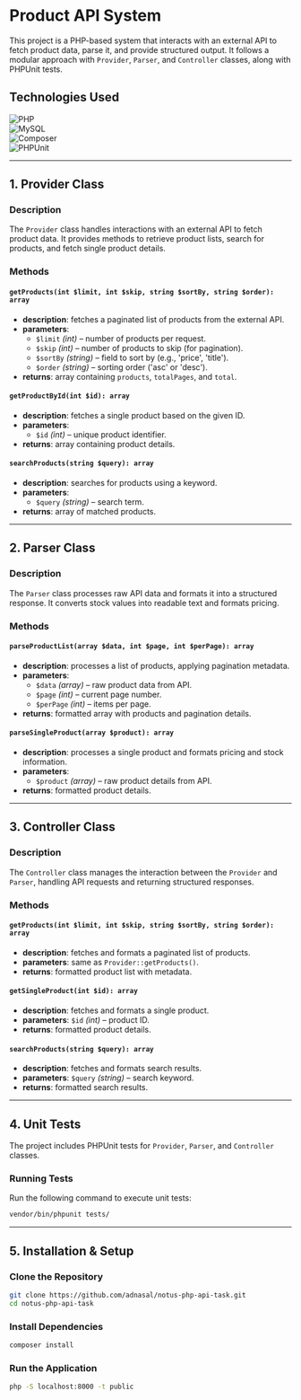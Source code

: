 # Product API System

This project is a PHP-based system that interacts with an external API to fetch product data, parse it, and provide structured output. It follows a modular approach with `Provider`, `Parser`, and `Controller` classes, along with PHPUnit tests.

## **Technologies Used**
![PHP](https://img.shields.io/badge/-PHP-777BB4?style=flat&logo=php&logoColor=white)  
![MySQL](https://img.shields.io/badge/-MySQL-05122A?style=flat&logo=mysql&logoColor=4479A1)  
![Composer](https://img.shields.io/badge/-Composer-885630?style=flat&logo=composer&logoColor=white)  
![PHPUnit](https://img.shields.io/badge/-PHPUnit-FF9800?style=flat&logo=php&logoColor=white)

---

## **1. Provider Class**

### **Description**
The `Provider` class handles interactions with an external API to fetch product data. It provides methods to retrieve product lists, search for products, and fetch single product details.

### **Methods**

#### **`getProducts(int $limit, int $skip, string $sortBy, string $order): array`**
- **description**: fetches a paginated list of products from the external API.
- **parameters**:
    - `$limit` *(int)* – number of products per request.
    - `$skip` *(int)* – number of products to skip (for pagination).
    - `$sortBy` *(string)* – field to sort by (e.g., 'price', 'title').
    - `$order` *(string)* – sorting order ('asc' or 'desc').
- **returns**: array containing `products`, `totalPages`, and `total`.

#### **`getProductById(int $id): array`**
- **description**: fetches a single product based on the given ID.
- **parameters**:
    - `$id` *(int)* – unique product identifier.
- **returns**: array containing product details.

#### **`searchProducts(string $query): array`**
- **description**: searches for products using a keyword.
- **parameters**:
    - `$query` *(string)* – search term.
- **returns**: array of matched products.

---

## **2. Parser Class**

### **Description**
The `Parser` class processes raw API data and formats it into a structured response. It converts stock values into readable text and formats pricing.

### **Methods**

#### **`parseProductList(array $data, int $page, int $perPage): array`**
- **description**: processes a list of products, applying pagination metadata.
- **parameters**:
    - `$data` *(array)* – raw product data from API.
    - `$page` *(int)* – current page number.
    - `$perPage` *(int)* – items per page.
- **returns**: formatted array with products and pagination details.

#### **`parseSingleProduct(array $product): array`**
- **description**: processes a single product and formats pricing and stock information.
- **parameters**:
    - `$product` *(array)* – raw product details from API.
- **returns**: formatted product details.

---

## **3. Controller Class**

### **Description**
The `Controller` class manages the interaction between the `Provider` and `Parser`, handling API requests and returning structured responses.

### **Methods**

#### **`getProducts(int $limit, int $skip, string $sortBy, string $order): array`**
- **description**: fetches and formats a paginated list of products.
- **parameters**: same as `Provider::getProducts()`.
- **returns**: formatted product list with metadata.

#### **`getSingleProduct(int $id): array`**
- **description**: fetches and formats a single product.
- **parameters**: `$id` *(int)* – product ID.
- **returns**: formatted product details.

#### **`searchProducts(string $query): array`**
- **description**: fetches and formats search results.
- **parameters**: `$query` *(string)* – search keyword.
- **returns**: formatted search results.

---
## **4. Unit Tests**

The project includes PHPUnit tests for `Provider`, `Parser`, and `Controller` classes.

### **Running Tests**
Run the following command to execute unit tests:

```sh
vendor/bin/phpunit tests/
```
---
## **5. Installation & Setup**

### **Clone the Repository**
```sh
git clone https://github.com/adnasal/notus-php-api-task.git
cd notus-php-api-task
```

### **Install Dependencies**
```sh
composer install
```

### **Run the Application**
```sh
php -S localhost:8000 -t public
```